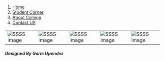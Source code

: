 <html>
    <head>
        <title>SSSS degree college</title>
        <link rel="stylesheet" href="style1.css">
    </head>
    <body>
         <div class="homepage">
            <div class="header">
                <div class="h-list">
                    <ol>
                    <a href="ssss.html"><li>Home</li></a>
                    <a href="student-corner.html"><li>Student Corner</li></a>
                    <a href="about-college.html"><li>About College</li></a>
                    <a href="contact-us.html"><li>Contact US</li></a>
                    </ol>
                </div>
            </div>
            <div class="middle">
                <table>
                    <tr><td><img src="ssssdcvzm.jpeg" alt="SSSS image"></td><td><img src="ssssdcvzm.jpeg" alt="SSSS image"></td><td><img src="ssssdcvzm.jpeg" alt="SSSS image"></td><td><img src="ssssdcvzm.jpeg" alt="SSSS image"></td><td><img src="ssssdcvzm.jpeg" alt="SSSS image"></td></tr>
                </table>
            </div>
            <footer>
            <h5>Designed By Gorle Upendra</h5>
            </footer>
         </div>
    </body>
</html>
